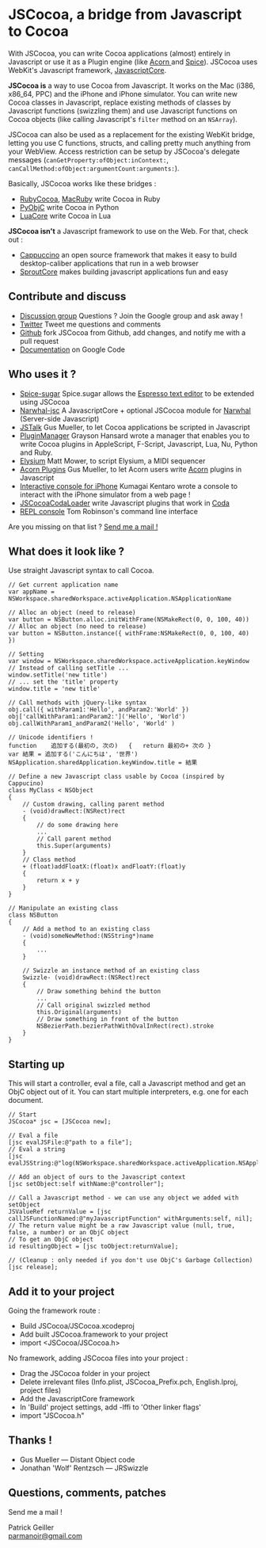JSCocoa, a bridge from Javascript to Cocoa
==

With JSCocoa, you can write Cocoa applications (almost) entirely in Javascript or use it as a Plugin engine (like [Acorn ](http://gusmueller.com/blog/archives/2009/01/jscocoa_and_acorn_plugins_in_javascript.html) and [Spice](http://github.com/onecrayon/Spice-sugar)).
JSCocoa uses WebKit's Javascript framework, [JavascriptCore](http://webkit.org/projects/javascript/).

**JSCocoa is** a way to use Cocoa from Javascript. It works on the Mac (i386, x86_64, PPC) and the iPhone and iPhone simulator. You can write new Cocoa classes in Javascript, replace existing methods of classes by Javascript functions (swizzling them) and use Javascript functions on Cocoa objects (like calling Javascript's <code>filter</code> method on an <code>NSArray</code>).

JSCocoa can also be used as a replacement for the existing WebKit bridge, letting you use C functions, structs, and calling pretty much anything from your WebView. Access restriction can be setup by JSCocoa's delegate messages (<code>canGetProperty:ofObject:inContext:</code>, <code>canCallMethod:ofObject:argumentCount:arguments:</code>). 

Basically, JSCocoa works like these bridges :

* [RubyCocoa](http://rubycocoa.sourceforge.net/), [MacRuby](http://www.macruby.org/) write Cocoa in Ruby
* [PyObjC](http://pyobjc.sourceforge.net/) write Cocoa in Python
* [LuaCore](http://gusmueller.com/lua/) write Cocoa in Lua

**JSCocoa isn't** a Javascript framework to use on the Web. For that, check out :

* [Cappuccino](http://cappuccino.org/) an open source framework that makes it easy to build desktop-caliber applications that run in a web browser
* [SproutCore](http://www.sproutcore.com/) makes building javascript applications fun and easy

Contribute and discuss
--

* [Discussion group](http://groups.google.com/group/jscocoa) Questions ? Join the Google group and ask away !
* [Twitter](http://twitter.com/parmanoir) Tweet me questions and comments
* [Github](http://github.com/parmanoir/jscocoa/tree/master) fork JSCocoa from Github, add changes, and notify me with a pull request
* [Documentation](http://code.google.com/p/jscocoa/w/list) on Google Code

Who uses it ?
--

* [Spice-sugar](http://github.com/onecrayon/Spice-sugar) Spice.sugar allows the [Espresso text editor](http://macrabbit.com/espresso/) to be extended using JSCocoa
* [Narwhal-jsc](http://github.com/tlrobinson/narwhal-jsc/) A JavascriptCore + optional JSCocoa module for [Narwhal](http://github.com/tlrobinson/narwhal/tree) (Server-side Javascript)
* [JSTalk](http://github.com/ccgus/jstalk/) Gus Mueller, to let Cocoa applications be scripted in Javascript
* [PluginManager](http://github.com/Grayson/pluginmanager/) Grayson Hansard wrote a manager that enables you to write Cocoa plugins in AppleScript, F-Script, Javascript, Lua, Nu, Python and Ruby.
* [Elysium](http://lucidmac.com/products/elysium/) Matt Mower, to script Elysium, a MIDI sequencer
* [Acorn Plugins](http://gusmueller.com/blog/archives/2009/01/jscocoa_and_acorn_plugins_in_javascript.html) Gus Mueller, to let Acorn users write [Acorn](http://flyingmeat.com/acorn/) plugins in Javascript
* [Interactive console for iPhone](http://ido.nu/kuma/2008/11/22/jscocoa-interactive-console-for-iphone/) Kumagai Kentaro wrote a console to interact with the iPhone simulator from a web page !
* [JSCocoaCodaLoader](http://gusmueller.com/blog/archives/2008/11/jscocoacodaloader.html) write Javascript plugins that work in [Coda](http://www.panic.com/coda/)
* [REPL console](http://tlrobinson.net/blog/2008/10/10/command-line-interpreter-and-repl-for-jscocoa/) Tom Robinson's command line interface

Are you missing on that list ? [Send me a mail !](mailto:parmanoir@gmail.com)


What does it look like ?
--
Use straight Javascript syntax to call Cocoa.

	// Get current application name
	var appName = NSWorkspace.sharedWorkspace.activeApplication.NSApplicationName

	// Alloc an object (need to release)
	var button = NSButton.alloc.initWithFrame(NSMakeRect(0, 0, 100, 40))
	// Alloc an object (no need to release)
	var button = NSButton.instance({ withFrame:NSMakeRect(0, 0, 100, 40) }) 

	// Setting
	var window = NSWorkspace.sharedWorkspace.activeApplication.keyWindow
	// Instead of calling setTitle ...
	window.setTitle('new title')
	// ... set the 'title' property
	window.title = 'new title'

	// Call methods with jQuery-like syntax
	obj.call({ withParam1:'Hello', andParam2:'World' }) 
	obj['callWithParam1:andParam2:']('Hello', 'World') 
	obj.callWithParam1_andParam2('Hello', 'World' )

	// Unicode identifiers !
	function	追加する(最初の, 次の)	{	return 最初の+ 次の }
	var 結果 = 追加する('こんにちは', '世界')
	NSApplication.sharedApplication.keyWindow.title = 結果

	// Define a new Javascript class usable by Cocoa (inspired by Cappucino)
	class MyClass < NSObject
	{
		// Custom drawing, calling parent method
		- (void)drawRect:(NSRect)rect
		{
			// do some drawing here
			...
			// Call parent method
			this.Super(arguments)			
		}
		// Class method
		+ (float)addFloatX:(float)x andFloatY:(float)y
		{
			return x + y
		}
	}

	// Manipulate an existing class
	class NSButton
	{
		// Add a method to an existing class
		- (void)someNewMethod:(NSString*)name
		{
			...
		}

		// Swizzle an instance method of an existing class
		Swizzle- (void)drawRect:(NSRect)rect
		{
			// Draw something behind the button
			...
			// Call original swizzled method
			this.Original(arguments)
			// Draw something in front of the button
			NSBezierPath.bezierPathWithOvalInRect(rect).stroke
		}
	}


Starting up
--
This will start a controller, eval a file, call a Javascript method and get an ObjC object out of it. You can start multiple interpreters, e.g. one for each document.

	// Start
	JSCocoa* jsc = [JSCocoa new];

	// Eval a file
	[jsc evalJSFile:@"path to a file"];
	// Eval a string
	[jsc evalJSString:@"log(NSWorkspace.sharedWorkspace.activeApplication.NSApplicationName)"];
	
	// Add an object of ours to the Javascript context
	[jsc setObject:self withName:@"controller"];

	// Call a Javascript method - we can use any object we added with setObject
	JSValueRef returnValue = [jsc callJSFunctionNamed:@"myJavascriptFunction" withArguments:self, nil];
	// The return value might be a raw Javascript value (null, true, false, a number) or an ObjC object
	// To get an ObjC object
	id resultingObject = [jsc toObject:returnValue];
	
	// (Cleanup : only needed if you don't use ObjC's Garbage Collection)
	[jsc release];


Add it to your project
--
Going the framework route :

* Build JSCocoa/JSCocoa.xcodeproj
* Add built JSCocoa.framework to your project
* import <JSCocoa/JSCocoa.h>

No framework, adding JSCocoa files into your project :

* Drag the JSCocoa folder in your project
* Delete irrelevant files (Info.plist, JSCocoa_Prefix.pch, English.lproj, project files)
* Add the JavascriptCore framework
* In 'Build' project settings, add -lffi to 'Other linker flags'
* import "JSCocoa.h"


Thanks !
--
* Gus Mueller — Distant Object code
* Jonathan 'Wolf' Rentzsch — JRSwizzle

Questions, comments, patches
--
Send me a mail !

Patrick Geiller<br/> [parmanoir@gmail.com](mailto:parmanoir@gmail.com)

